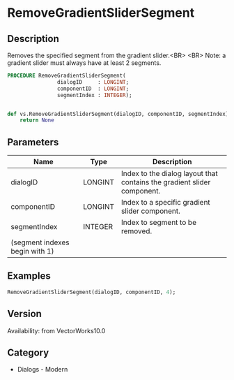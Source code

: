# RemoveGradientSliderSegment

## Description
Removes the specified segment from the gradient slider.&lt;BR&gt;
&lt;BR&gt;
Note: a gradient slider must always have at least 2 segments.

```pascal
PROCEDURE RemoveGradientSliderSegment(
				dialogID     : LONGINT;
				componentID  : LONGINT;
				segmentIndex : INTEGER);
```

```python

def vs.RemoveGradientSliderSegment(dialogID, componentID, segmentIndex):
    return None
```

## Parameters
|Name|Type|Description|
|---|---|---|
|dialogID|LONGINT|Index to the dialog layout that contains the gradient slider component.|
|componentID|LONGINT|Index to a specific gradient slider component.|
|segmentIndex|INTEGER|Index to segment to be removed.
(segment indexes begin with 1)|

## Examples
```pascal
RemoveGradientSliderSegment(dialogID, componentID, 4);
```

## Version
Availability: from VectorWorks10.0
## Category
* Dialogs - Modern

